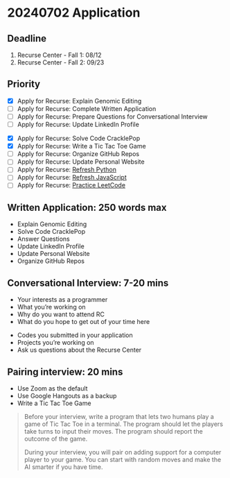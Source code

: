 # 20240702 Application

## Deadline

1. Recurse Center - Fall 1: 08/12
1. Recurse Center - Fall 2: 09/23

## Priority

- [x] Apply for Recurse: Explain Genomic Editing
- [ ] Apply for Recurse: Complete Written Application
- [ ] Apply for Recurse: Prepare Questions for Conversational Interview
- [ ] Apply for Recurse: Update LinkedIn Profile

* [x] Apply for Recurse: Solve Code CracklePop
* [x] Apply for Recurse: Write a Tic Tac Toe Game
* [ ] Apply for Recurse: Organize GitHub Repos
* [ ] Apply for Recurse: Update Personal Website
* [ ] Apply for Recurse: [Refresh Python](https://learnxinyminutes.com/docs/python/)
* [ ] Apply for Recurse: [Refresh JavaScript](https://learnxinyminutes.com/docs/javascript/)
* [ ] Apply for Recurse: [Practice LeetCode](https://leetcode.com/)

## Written Application: 250 words max

* Explain Genomic Editing
* Solve Code CracklePop
* Answer Questions
* Update LinkedIn Profile
* Update Personal Website
* Organize GitHub Repos

## Conversational Interview: 7-20 mins

* Your interests as a programmer
* What you’re working on
* Why do you want to attend RC
* What do you hope to get out of your time here

- Codes you submitted in your application
- Projects you’re working on
- Ask us questions about the Recurse Center

## Pairing interview: 20 mins

* Use Zoom as the default
* Use Google Hangouts as a backup
* Write a Tic Tac Toe Game

> Before your interview, write a program that lets two humans play a game of Tic Tac Toe in a terminal. The program should let the players take turns to input their moves. The program should report the outcome of the game.
>
> During your interview, you will pair on adding support for a computer player to your game. You can start with random moves and make the AI smarter if you have time.
